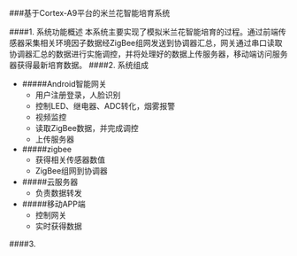 ###基于Cortex-A9平台的米兰花智能培育系统

####1. 系统功能概述
本系统主要实现了模拟米兰花智能培育的过程。通过前端传感器采集相关环境因子数据经ZigBee组网发送到协调器汇总，网关通过串口读取协调器汇总的数据进行实施调控，并将处理好的数据上传服务器，移动端访问服务器获得最新培育数据。
####2. 系统组成
- #####Android智能网关
    - 用户注册登录，人脸识别
    - 控制LED、继电器、ADC转化，烟雾报警
    - 视频监控
    - 读取ZigBee数据，并完成调控
    - 上传服务器 
- #####zigbee
    - 获得相关传感器数值
    - ZigBee组网到协调器
- #####云服务器
    - 负责数据转发
- #####移动APP端
    - 控制网关
    - 实时获得数据
    
####3. 